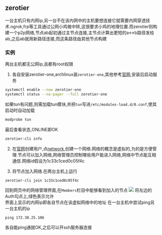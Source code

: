## zerotier

一台主机只有内网ip,另一台不在该内网中的主机要想连接它就需要内网穿透技术.ngrok,frp等工具通过公网小鸡做中转,这很要求小鸡的地理位置.而zerotier则构建一个p2p网络,节点ab起初通过主节点连接,主节点计算出更短的a<->b路径发给ab,之后ab就用新路径连接,而这条路径由其他节点构建

### 实例

两台主机都无公网ip,且都有root权限

1. 各自安装zerotier-one,archlinux装`zerotier-one`,其他参考[官网](https://www.zerotier.com/download.shtml),安装后启动服务
  ```sh
  systemctl enable --now zerotier-one
  systemctl status --no-pager --full zerotier-one
  ```
  如果tun有问题,则需加载tun模块,并把`tun`写进`/etc/modules-load.d/0.conf`,使其启动时自动加载
  ```sh
  modprobe tun
  ```
  最后查看状态,ONLINE即OK
  ```sh
  zerotier-cli info
  ```
2. 在[官网](https://my.zerotier.com/login)创建用户,点[network](https://my.zerotier.com/network),创建一个网络.网络的概念是虚拟的,为的是方便管理.节点可以加入网络,网络管理员控制哪些用户能进入网络,网络中节点能互相通信.网络id假设为1c33c1ced0c05f4c

3. 将节点加入网络.在两台主机上运行
  ```sh
  zerotier-cli join 1c33c1ced0c05f4c
  ```
  回到网页中的网络管理界面,在`Members`栏目中能够看到加入的节点
  ![](/images/2019-03-04_19-07.png)
  将左边的Auth勾点上,绿色表示允许  
  界面上显示的内网ip即各自节点在该虚拟网络中的地址
  在一台主机中尝试ping另一台主机的ip
  ```
  ping 172.30.25.106
  ```
  各自能ping通就OK,之后可以开ssh服务器连接